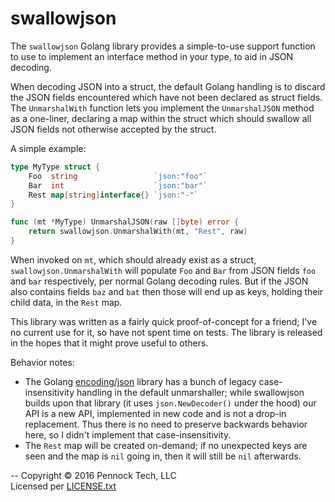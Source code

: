 swallowjson
===========

The `swallowjson` Golang library provides a simple-to-use support function to
use to implement an interface method in your type, to aid in JSON decoding.

When decoding JSON into a struct, the default Golang handling is to discard
the JSON fields encountered which have not been declared as struct fields.
The `UnmarshalWith` function lets you implement the `UnmarshalJSON` method as
a one-liner, declaring a map within the struct which should swallow all JSON
fields not otherwise accepted by the struct.

A simple example:

```go
type MyType struct {
	Foo  string                 `json:"foo"`
	Bar  int                    `json:"bar"`
	Rest map[string]interface{} `json:"-"`
}

func (mt *MyType) UnmarshalJSON(raw []byte) error {
	return swallowjson.UnmarshalWith(mt, "Rest", raw)
}
```

When invoked on `mt`, which should already exist as a struct,
`swallowjson.UnmarshalWith` will populate `Foo` and `Bar` from JSON fields
`foo` and `bar` respectively, per normal Golang decoding rules.  But if the
JSON also contains fields `baz` and `bat` then those will end up as keys,
holding their child data, in the `Rest` map.

This library was written as a fairly quick proof-of-concept for a friend; I've
no current use for it, so have not spent time on tests.  The library is
released in the hopes that it might prove useful to others.

Behavior notes:

* The Golang [encoding/json][] library has a bunch of legacy
  case-insensitivity handling in the default unmarshaller; while swallowjson
  builds upon that library (it uses `json.NewDecoder()` under the hood) our
  API is a new API, implemented in new code and is not a drop-in replacement.
  Thus there is no need to preserve backwards behavior here, so I didn't
  implement that case-insensitivity.
* The `Rest` map will be created on-demand; if no unexpected keys are seen and
  the map is `nil` going in, then it will still be `nil` afterwards.


--
Copyright © 2016 Pennock Tech, LLC  
Licensed per [LICENSE.txt](./LICENSE.txt)

[encoding/json]: https://golang.org/pkg/encoding/json/
